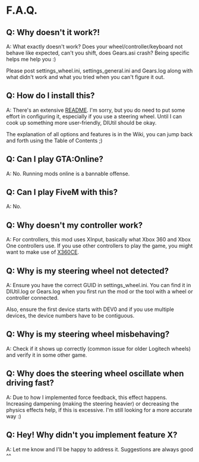 F.A.Q.
======

## Q: Why doesn't it work?!

A: What exactly doesn't work? Does your wheel/controller/keyboard not behave like expected, can't you shift, does Gears.asi crash? Being specific helps me help you :)

Please post settings_wheel.ini, settings_general.ini and Gears.log along with what didn't work and what you tried when you can't figure it out.

## Q: How do I install this?

A: There's an extensive [README](https://github.com/E66666666/GTAVManualTransmission/blob/master/doc/README.md). I'm sorry, but you do need to put some effort in configuring it, especially if you use a steering wheel. Until I can cook up something more user-friendly, DIUtil should be okay.

The explanation of all options and features is in the Wiki, you can jump back and forth using the Table of Contents ;)

## Q: Can I play GTA:Online?

A: No. Running mods online is a bannable offense.

## Q: Can I play FiveM with this?

A: No.

## Q: Why doesn't my controller work?

A: For controllers, this mod uses XInput, basically what Xbox 360 and Xbox One controllers use. If you use other controllers to play the game, you might want to make use of [X360CE](http://www.x360ce.com/). 

## Q: Why is my steering wheel not detected?

A: Ensure you have the correct GUID in settings_wheel.ini. You can find it in DIUtil.log or Gears.log when you first run the mod or the tool with a wheel or controller connected.

Also, ensure the first device starts with DEV0 and if you use multiple devices, the device numbers have to be contiguous.

## Q: Why is my steering wheel misbehaving?

A: Check if it shows up correctly (common issue for older Logitech wheels) and verify it in some other game. 

## Q: Why does the steering wheel oscillate when driving fast?

A: Due to how I implemented force feedback, this effect happens. Increasing dampening (making the steering heavier) or decreasing the physics effects help, if this is excessive. I'm still looking for a more accurate way :)

## Q: Hey! Why didn't you implement feature X?

A: Let me know and I'll be happy to address it. Suggestions are always good ^^

